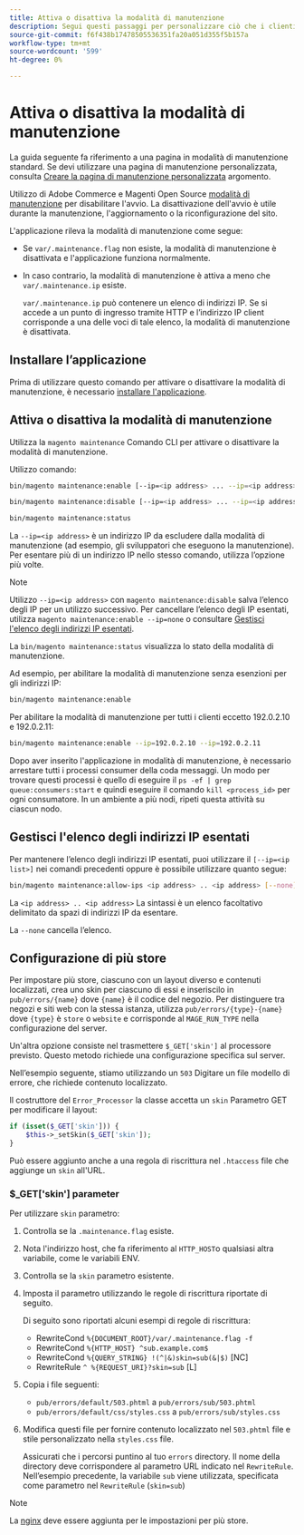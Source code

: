 ```yaml
---
title: Attiva o disattiva la modalità di manutenzione
description: Segui questi passaggi per personalizzare ciò che i clienti vedono quando la distribuzione di Adobe Commerce o Magento Open Source è inattiva per la manutenzione.
source-git-commit: f6f438b17478505536351fa20a051d355f5b157a
workflow-type: tm+mt
source-wordcount: '599'
ht-degree: 0%

---
```



# Attiva o disattiva la modalità di manutenzione

La guida seguente fa riferimento a una pagina in modalità di manutenzione standard. Se devi utilizzare una pagina di manutenzione personalizzata, consulta [Creare la pagina di manutenzione personalizzata](../../upgrade/troubleshooting/maintenance-mode-options.md) argomento.

Utilizzo di Adobe Commerce e Magenti Open Source [modalità di manutenzione](../../configuration/bootstrap/application-modes.md#maintenance-mode) per disabilitare l&#39;avvio. La disattivazione dell&#39;avvio è utile durante la manutenzione, l&#39;aggiornamento o la riconfigurazione del sito.

L&#39;applicazione rileva la modalità di manutenzione come segue:

* Se `var/.maintenance.flag` non esiste, la modalità di manutenzione è disattivata e l&#39;applicazione funziona normalmente.
* In caso contrario, la modalità di manutenzione è attiva a meno che `var/.maintenance.ip` esiste.

   `var/.maintenance.ip` può contenere un elenco di indirizzi IP. Se si accede a un punto di ingresso tramite HTTP e l’indirizzo IP client corrisponde a una delle voci di tale elenco, la modalità di manutenzione è disattivata.

## Installare l’applicazione

Prima di utilizzare questo comando per attivare o disattivare la modalità di manutenzione, è necessario [installare l&#39;applicazione](../advanced.md).

## Attiva o disattiva la modalità di manutenzione

Utilizza la `magento maintenance` Comando CLI per attivare o disattivare la modalità di manutenzione.

Utilizzo comando:

```bash
bin/magento maintenance:enable [--ip=<ip address> ... --ip=<ip address>] | [ip=none]
```

```bash
bin/magento maintenance:disable [--ip=<ip address> ... --ip=<ip address>] | [ip=none]
```

```bash
bin/magento maintenance:status
```

La `--ip=<ip address>` è un indirizzo IP da escludere dalla modalità di manutenzione (ad esempio, gli sviluppatori che eseguono la manutenzione). Per esentare più di un indirizzo IP nello stesso comando, utilizza l’opzione più volte.

>[!NOTE]
>
>Utilizzo `--ip=<ip address>` con `magento maintenance:disable` salva l’elenco degli IP per un utilizzo successivo. Per cancellare l’elenco degli IP esentati, utilizza `magento maintenance:enable --ip=none` o consultare [Gestisci l&#39;elenco degli indirizzi IP esentati](#maintain-the-list-of-exempt-ip-addresses).

La `bin/magento maintenance:status` visualizza lo stato della modalità di manutenzione.

Ad esempio, per abilitare la modalità di manutenzione senza esenzioni per gli indirizzi IP:

```bash
bin/magento maintenance:enable
```

Per abilitare la modalità di manutenzione per tutti i clienti eccetto 192.0.2.10 e 192.0.2.11:

```bash
bin/magento maintenance:enable --ip=192.0.2.10 --ip=192.0.2.11
```

Dopo aver inserito l&#39;applicazione in modalità di manutenzione, è necessario arrestare tutti i processi consumer della coda messaggi.
Un modo per trovare questi processi è quello di eseguire il `ps -ef | grep queue:consumers:start` e quindi eseguire il comando `kill <process_id>` per ogni consumatore. In un ambiente a più nodi, ripeti questa attività su ciascun nodo.

## Gestisci l&#39;elenco degli indirizzi IP esentati

Per mantenere l’elenco degli indirizzi IP esentati, puoi utilizzare il `[--ip=<ip list>]` nei comandi precedenti oppure è possibile utilizzare quanto segue:

```bash
bin/magento maintenance:allow-ips <ip address> .. <ip address> [--none]
```

La `<ip address> .. <ip address>` La sintassi è un elenco facoltativo delimitato da spazi di indirizzi IP da esentare.

La `--none` cancella l’elenco.

## Configurazione di più store

Per impostare più store, ciascuno con un layout diverso e contenuti localizzati, crea uno skin per ciascuno di essi e inseriscilo in `pub/errors/{name}` dove `{name}` è il codice del negozio. Per distinguere tra negozi e siti web con la stessa istanza, utilizza `pub/errors/{type}-{name}` dove `{type}` è `store` o `website` e corrisponde al `MAGE_RUN_TYPE` nella configurazione del server.

Un&#39;altra opzione consiste nel trasmettere `$_GET['skin']` al processore previsto. Questo metodo richiede una configurazione specifica sul server.

Nell’esempio seguente, stiamo utilizzando un `503` Digitare un file modello di errore, che richiede contenuto localizzato.

Il costruttore del `Error_Processor` la classe accetta un `skin` Parametro GET per modificare il layout:

```php
if (isset($_GET['skin'])) {
    $this->_setSkin($_GET['skin']);
}
```

Può essere aggiunto anche a una regola di riscrittura nel `.htaccess` file che aggiunge un `skin` all&#39;URL.

### $_GET[&#39;skin&#39;] parameter

Per utilizzare `skin` parametro:

1. Controlla se la `.maintenance.flag` esiste.
1. Nota l&#39;indirizzo host, che fa riferimento al `HTTP_HOST`o qualsiasi altra variabile, come le variabili ENV.
1. Controlla se la `skin` parametro esistente.
1. Imposta il parametro utilizzando le regole di riscrittura riportate di seguito.

   Di seguito sono riportati alcuni esempi di regole di riscrittura:

   * RewriteCond `%{DOCUMENT_ROOT}/var/.maintenance.flag -f`
   * RewriteCond `%{HTTP_HOST} ^sub.example.com$`
   * RewriteCond `%{QUERY_STRING} !(^|&)skin=sub(&|$)` [NC]
   * RewriteRule `^ %{REQUEST_URI}?skin=sub` [L]

1. Copia i file seguenti:

   * `pub/errors/default/503.phtml` a `pub/errors/sub/503.phtml`
   * `pub/errors/default/css/styles.css` a `pub/errors/sub/styles.css`

1. Modifica questi file per fornire contenuto localizzato nel `503.phtml` file e stile personalizzato nella `styles.css` file.

   Assicurati che i percorsi puntino al tuo `errors` directory. Il nome della directory deve corrispondere al parametro URL indicato nel `RewriteRule`. Nell’esempio precedente, la variabile `sub` viene utilizzata, specificata come parametro nel `RewriteRule` (`skin=sub`)

>[!NOTE]
>
>La [nginx](../../configuration/multi-sites/ms-nginx.md) deve essere aggiunta per le impostazioni per più store.
